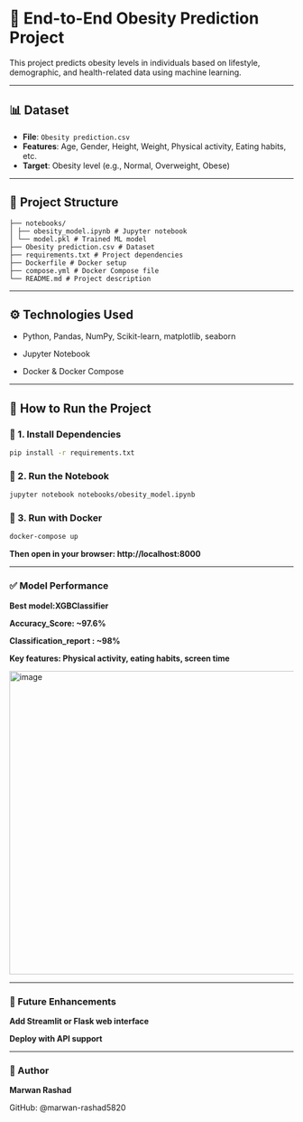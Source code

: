 # 🧠 End-to-End Obesity Prediction Project

This project predicts obesity levels in individuals based on lifestyle, demographic, and health-related data using machine learning.

---

## 📊 Dataset

- **File**: `Obesity prediction.csv`
- **Features**: Age, Gender, Height, Weight, Physical activity, Eating habits, etc.
- **Target**: Obesity level (e.g., Normal, Overweight, Obese)

---

## 📁 Project Structure
```
├── notebooks/
│ ├── obesity_model.ipynb # Jupyter notebook
│ └── model.pkl # Trained ML model
├── Obesity prediction.csv # Dataset
├── requirements.txt # Project dependencies
├── Dockerfile # Docker setup
├── compose.yml # Docker Compose file
└── README.md # Project description
```

---

## ⚙️ Technologies Used

- Python, Pandas, NumPy, Scikit-learn, matplotlib, seaborn
  
- Jupyter Notebook
  
- Docker & Docker Compose

---

## 🚀 How to Run the Project

### 🔧 1. Install Dependencies

```bash
pip install -r requirements.txt
```
### 📒 2. Run the Notebook
```bash
jupyter notebook notebooks/obesity_model.ipynb
```
### 🐳 3. Run with Docker
```bash
docker-compose up
```
**Then open in your browser: http://localhost:8000**

---

### ✅ Model Performance

**Best model:XGBClassifier**

**Accuracy_Score: ~97.6%**

**Classification_report : ~98%**

**Key features: Physical activity, eating habits, screen time**

<img width="867" height="537" alt="image" src="https://github.com/user-attachments/assets/c6ac618b-0247-4225-bc21-1a662edbd67a" />

---

### 🌱 Future Enhancements

**Add Streamlit or Flask web interface**

**Deploy with API support**

---

### 👤 Author

**Marwan Rashad**

GitHub: @marwan-rashad5820
